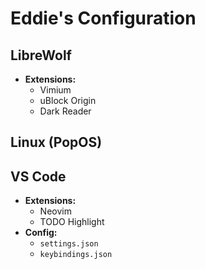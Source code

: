 # Eddie's Configuration

## **LibreWolf**
  - **Extensions:**
    - Vimium
    - uBlock Origin
    - Dark Reader

## Linux (PopOS)

## VS Code
  - **Extensions:**
    - Neovim 
    - TODO Highlight
  - **Config:**
    - `settings.json`
    - `keybindings.json`

